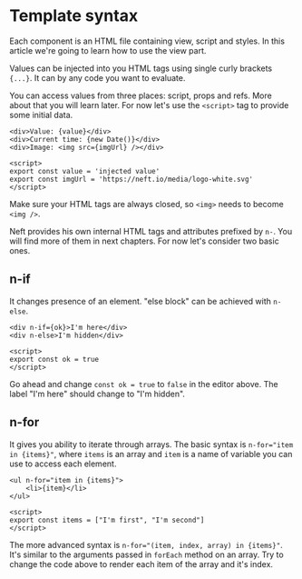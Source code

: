 # Template syntax

Each component is an HTML file containing view, script and styles.
In this article we're going to learn how to use the view part.

Values can be injected into you HTML tags using single curly brackets `{...}`. It can by any code you want to evaluate.

You can access values from three places: script, props and refs. More about that you will learn later. For now let's use the `<script>` tag to provide some initial data.

```neft
<div>Value: {value}</div>
<div>Current time: {new Date()}</div>
<div>Image: <img src={imgUrl} /></div>

<script>
export const value = 'injected value'
export const imgUrl = 'https://neft.io/media/logo-white.svg'
</script>
```

Make sure your HTML tags are always closed, so `<img>` needs to become `<img />`.

Neft provides his own internal HTML tags and attributes prefixed by `n-`. You will find more of them in next chapters. For now let's consider two basic ones.

## n-if

It changes presence of an element. "else block" can be achieved with `n-else`.

```neft
<div n-if={ok}>I'm here</div>
<div n-else>I'm hidden</div>

<script>
export const ok = true
</script>
```

Go ahead and change `const ok = true` to `false` in the editor above. The label "I'm here" should change to "I'm hidden".

## n-for

It gives you ability to iterate through arrays. The basic syntax is `n-for="item in {items}"`, where `items` is an array and `item` is a name of variable you can use to access each element.

```neft
<ul n-for="item in {items}">
    <li>{item}</li>
</ul>

<script>
export const items = ["I'm first", "I'm second"]
</script>
```

The more advanced syntax is `n-for="(item, index, array) in {items}"`. It's similar to the arguments passed in `forEach` method on an array. Try to change the code above to render each item of the array and it's index.
